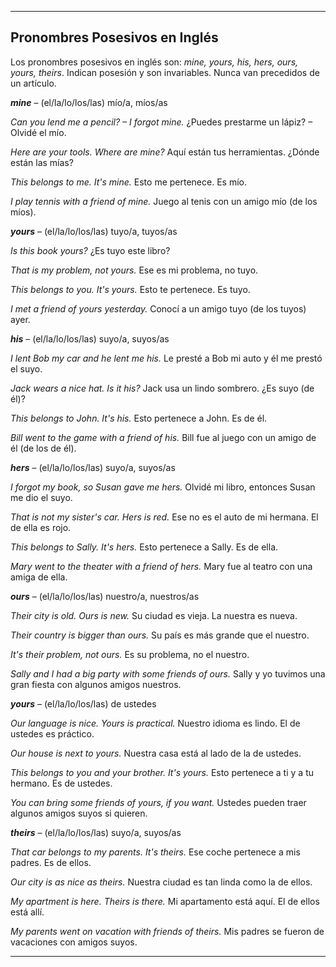 
---

## Pronombres Posesivos en Inglés


Los pronombres posesivos en inglés son: *mine, yours, his, hers, ours, yours, theirs*. Indican posesión y son invariables. Nunca van precedidos de un artículo.


***mine*** – (el/la/lo/los/las) mío/a, míos/as

*Can you lend me a pencil? – I forgot mine.*
¿Puedes prestarme un lápiz? – Olvidé el mío.

*Here are your tools. Where are mine?*
Aquí están tus herramientas. ¿Dónde están las mías?

*This belongs to me. It's mine.*
Esto me pertenece. Es mío.

*I play tennis with a friend of mine.*
Juego al tenis con un amigo mío (de los míos).


***yours*** – (el/la/lo/los/las) tuyo/a, tuyos/as

*Is this book yours?*
¿Es tuyo este libro?

*That is my problem, not yours.*
Ese es mi problema, no tuyo.

*This belongs to you. It's yours.*
Esto te pertenece. Es tuyo.

*I met a friend of yours yesterday.*
Conocí a un amigo tuyo (de los tuyos) ayer.


***his*** – (el/la/lo/los/las) suyo/a, suyos/as

*I lent Bob my car and he lent me his.*
Le presté a Bob mi auto y él me prestó el suyo.

*Jack wears a nice hat. Is it his?*
Jack usa un lindo sombrero. ¿Es suyo (de él)?

*This belongs to John. It's his.*
Esto pertenece a John. Es de él.

*Bill went to the game with a friend of his.*
Bill fue al juego con un amigo de él (de los de él).


***hers*** – (el/la/lo/los/las) suyo/a, suyos/as

*I forgot my book, so Susan gave me hers.*
Olvidé mi libro, entonces Susan me dio el suyo.

*That is not my sister's car. Hers is red.*
Ese no es el auto de mi hermana. El de ella es rojo.

*This belongs to Sally. It's hers.*
Esto pertenece a Sally. Es de ella.

*Mary went to the theater with a friend of hers.*
Mary fue al teatro con una amiga de ella.


***ours*** – (el/la/lo/los/las) nuestro/a, nuestros/as

*Their city is old. Ours is new.*
Su ciudad es vieja. La nuestra es nueva.

*Their country is bigger than ours.*
Su país es más grande que el nuestro.

*It's their problem, not ours.*
Es su problema, no el nuestro.

*Sally and I had a big party with some friends of ours.*
Sally y yo tuvimos una gran fiesta con algunos amigos nuestros.


***yours*** – (el/la/lo/los/las) de ustedes

*Our language is nice. Yours is practical.*
Nuestro idioma es lindo. El de ustedes es práctico.

*Our house is next to yours.*
Nuestra casa está al lado de la de ustedes.

*This belongs to you and your brother. It's yours.*
Esto pertenece a ti y a tu hermano. Es de ustedes.

*You can bring some friends of yours, if you want.*
Ustedes pueden traer algunos amigos suyos si quieren.


***theirs*** – (el/la/lo/los/las) suyo/a, suyos/as

*That car belongs to my parents. It's theirs.*
Ese coche pertenece a mis padres. Es de ellos.

*Our city is as nice as theirs.*
Nuestra ciudad es tan linda como la de ellos.

*My apartment is here. Theirs is there.*
Mi apartamento está aquí. El de ellos está allí.

*My parents went on vacation with friends of theirs.*
Mis padres se fueron de vacaciones con amigos suyos.

---

